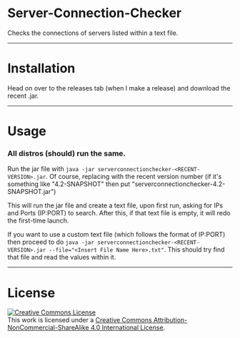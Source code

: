 # Server-Connection-Checker

Checks the connections of servers listed within a text file.

---


# Installation
Head on over to the releases tab (when I make a release) and download the recent .jar.


---


# Usage
### All distros (should) run the same.

Run the jar file with ```java -jar serverconnectionchecker-<RECENT-VERSION>.jar```. Of course, replacing <RECENT-VERSION> with the recent version number (if it's something like "4.2-SNAPSHOT" then put "serverconnectionchecker-4.2-SNAPSHOT.jar")

This will run the jar file and create a text file, upon first run, asking for IPs and Ports (IP:PORT) to search. After this, if that text file is empty, it will redo the first-time launch.

If you want to use a custom text file (which follows the format of IP:PORT) then proceed to do ```java -jar serverconnectionchecker-<RECENT-VERSION>.jar --file="<Insert File Name Here>.txt"```. This should try find that file and read the values within it.


---


# License


<a rel="license" href="http://creativecommons.org/licenses/by-nc-sa/4.0/"><img alt="Creative Commons License" style="border-width:0" src="https://i.creativecommons.org/l/by-nc-sa/4.0/88x31.png" /></a><br />This work is licensed under a <a rel="license" href="http://creativecommons.org/licenses/by-nc-sa/4.0/">Creative Commons Attribution-NonCommercial-ShareAlike 4.0 International License</a>.
